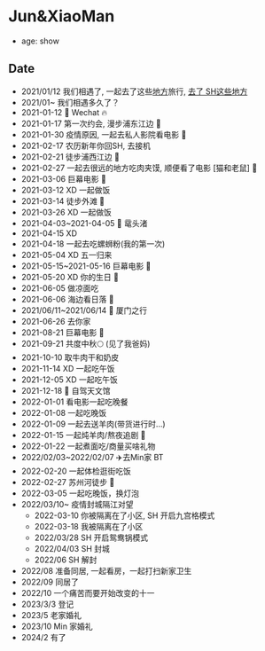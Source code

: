 # Jun&XiaoMan 

- age: show



## Date
- 2021/01/12 我们相遇了, 一起去了这些[地方](https://junxnone.github.io/xyat/)旅行, [去了 SH这些地方](https://junxnone.github.io/xyat/sh)
- 2021/01~ 我们相遇多久了？
- 2021-01-12 📱 Wechat 🔥
- 2021-01-17 第一次约会, 漫步浦东江边 👫
- 2021-01-30 疫情原因, 一起去私人影院看电影 🎦
- 2021-02-17 农历新年你回SH, 去接机
- 2021-02-21 徒步浦西江边 👫
- 2021-02-27  一起去很远的地方吃肉夹馍, 顺便看了电影 [猫和老鼠] 🎦
- 2021-03-06 巨幕电影 🎦
- 2021-03-12 XD 一起做饭
- 2021-03-14 徒步外滩 👫
- 2021-03-26 XD 一起做饭 
- 2021-04-03~2021-04-05 🚅 鼋头渚 
- 2021-04-15 XD  
- 2021-04-18 一起去吃螺蛳粉(我的第一次)
- 2021-05-04 XD 五一归来
- 2021-05-15~2021-05-16 巨幕电影 🎦
- 2021-05-20 XD 你的生日 🎂 
- 2021-06-05 做凉面吃 
- 2021-06-06 海边看日落 🌅 
- 2021/06/11~2021/06/14 🚅 厦门之行 
- 2021-06-26 去你家
- 2021-08-21 巨幕电影  🎦
- 2021-09-21 共度中秋🌕 (见了我爸妈)
- 2021-10-10 取牛肉干和奶皮
- 2021-11-14 XD 一起吃午饭
- 2021-12-05 XD 一起吃午饭 
- 2021-12-18 🚗 自驾天文馆
- 2022-01-01 看电影一起吃晚餐
- 2022-01-08 一起吃晚饭
- 2022-01-09 一起去送羊肉(带货进行时...)
- 2022-01-15 一起炖羊肉/熬夜追剧  🎦
- 2022-01-22 一起煮面吃/商量买啥礼物
- 2022/02/03~2022/02/07 ✈️去Min家 BT
- 2022-02-20 一起体检逛街吃饭
- 2022-02-27 苏州河徒步 👫
- 2022-03-05 一起吃晚饭，换灯泡
- 2022/03/10~ 疫情封城隔江对望
  - 2022-03-10 你被隔离在了小区, SH 开启九宫格模式
  - 2022-03-18 我被隔离在了小区
  - 2022/03/28 SH 开启鸳鸯锅模式
  - 2022/04/03 SH 封城
  - 2022/06 SH 解封
- 2022/08 准备同居, 一起看房，一起打扫新家卫生
- 2022/09 同居了
- 2022/10 一个痛苦而要开始改变的十一
- 2023/3/3 登记
- 2023/5 老家婚礼
- 2023/10 Min 家婚礼
- 2024/2 有了
